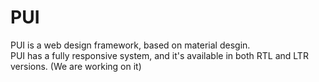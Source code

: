 # PUI
PUI is a web design framework, based on material desgin.<br>
PUI has a fully responsive system, and it's available in both RTL and LTR versions. (We are working on it)<br>
